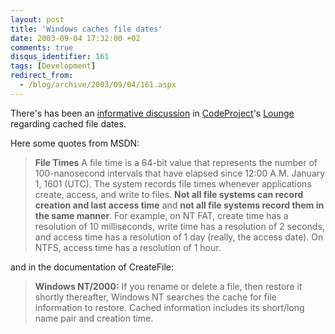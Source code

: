 ```yaml
---
layout: post
title: 'Windows caches file dates'
date: 2003-09-04 17:32:00 +02
comments: true
disqus_identifier: 161
tags: [Development]
redirect_from:
  - /blog/archive/2003/09/04/161.aspx
---
```


There's has been an [informative discussion](http://www.codeproject.com/lounge.asp?select=559609&df=100&tid=559609&forumid=1159&app=50#xx559609xx) in [CodeProject](http://www.codeproject.com/)'s [Lounge](http://www.codeproject.com/lounge.asp) regarding cached file dates.

Here some quotes from MSDN:

> **File Times**
> A file time is a 64-bit value that represents the number of 100-nanosecond intervals that have elapsed since 12:00 A.M. January 1, 1601 (UTC). The system records file times whenever applications create, access, and write to files. **Not all file systems can record creation and last access time** and **not all file systems record them in the same manner**. For example, on NT FAT, create time has a resolution of 10 milliseconds, write time has a resolution of 2 seconds, and access time has a resolution of 1 day (really, the access date). On NTFS, access time has a resolution of 1 hour.

and in the documentation of CreateFile:

> **Windows NT/2000:** If you rename or delete a file, then restore it shortly thereafter, Windows NT searches the cache for file information to restore. Cached information includes its short/long name pair and creation time.

